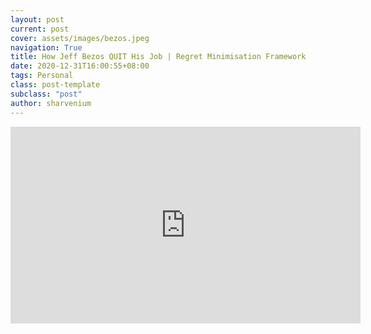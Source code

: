 ```yaml
---
layout: post
current: post
cover: assets/images/bezos.jpeg
navigation: True
title: How Jeff Bezos QUIT His Job | Regret Minimisation Framework 
date: 2020-12-31T16:00:55+08:00
tags: Personal
class: post-template
subclass: "post"
author: sharvenium
---
```


<iframe width="560" height="315" src="https://www.youtube.com/embed/TYzY3W2hMUQ" frameborder="0" allow="accelerometer; autoplay; clipboard-write; encrypted-media; gyroscope; picture-in-picture" allowfullscreen></iframe>